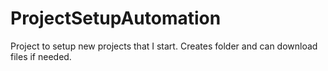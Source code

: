 # ProjectSetupAutomation
Project to setup new projects that I start. Creates folder and can download files if needed.
